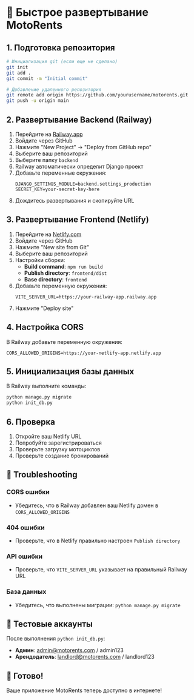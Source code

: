 # 🚀 Быстрое развертывание MotoRents

## 1. Подготовка репозитория

```bash
# Инициализация git (если еще не сделано)
git init
git add .
git commit -m "Initial commit"

# Добавление удаленного репозитория
git remote add origin https://github.com/yourusername/motorents.git
git push -u origin main
```

## 2. Развертывание Backend (Railway)

1. Перейдите на [Railway.app](https://railway.app)
2. Войдите через GitHub
3. Нажмите "New Project" → "Deploy from GitHub repo"
4. Выберите ваш репозиторий
5. Выберите папку `backend`
6. Railway автоматически определит Django проект
7. Добавьте переменные окружения:
   ```
   DJANGO_SETTINGS_MODULE=backend.settings_production
   SECRET_KEY=your-secret-key-here
   ```
8. Дождитесь развертывания и скопируйте URL

## 3. Развертывание Frontend (Netlify)

1. Перейдите на [Netlify.com](https://netlify.com)
2. Войдите через GitHub
3. Нажмите "New site from Git"
4. Выберите ваш репозиторий
5. Настройки сборки:
   - **Build command**: `npm run build`
   - **Publish directory**: `frontend/dist`
   - **Base directory**: `frontend`
6. Добавьте переменную окружения:
   ```
   VITE_SERVER_URL=https://your-railway-app.railway.app
   ```
7. Нажмите "Deploy site"

## 4. Настройка CORS

В Railway добавьте переменную окружения:
```
CORS_ALLOWED_ORIGINS=https://your-netlify-app.netlify.app
```

## 5. Инициализация базы данных

В Railway выполните команды:
```bash
python manage.py migrate
python init_db.py
```

## 6. Проверка

1. Откройте ваш Netlify URL
2. Попробуйте зарегистрироваться
3. Проверьте загрузку мотоциклов
4. Проверьте создание бронирований

## 🔧 Troubleshooting

### CORS ошибки
- Убедитесь, что в Railway добавлен ваш Netlify домен в `CORS_ALLOWED_ORIGINS`

### 404 ошибки
- Проверьте, что в Netlify правильно настроен `Publish directory`

### API ошибки
- Проверьте, что `VITE_SERVER_URL` указывает на правильный Railway URL

### База данных
- Убедитесь, что выполнены миграции: `python manage.py migrate`

## 📱 Тестовые аккаунты

После выполнения `python init_db.py`:
- **Админ**: admin@motorents.com / admin123
- **Арендодатель**: landlord@motorents.com / landlord123

## 🎉 Готово!

Ваше приложение MotoRents теперь доступно в интернете!
